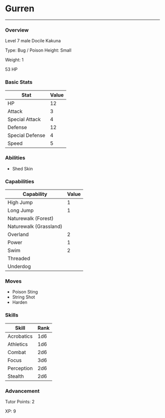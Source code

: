 # Gurren
------------------------------------------------------------------------

### Overview
Level 7 male Docile Kakuna

Type: Bug / Poison
Height: Small

Weight: 1

53 HP

### Basic Stats
| Stat              | Value |
| ----------------- | ----- |
| HP                | 12 |
| Attack            | 3 |
| Special Attack    | 4 |
| Defense           | 12 |
| Special Defense   | 4 |
| Speed             | 5 |

### Abilities
* Shed Skin

### Capabilities
| Capability    | Value |
| ------------- | ----- |
| High Jump | 1 |
| Long Jump | 1 |
| Naturewalk (Forest) |  |
| Naturewalk (Grassland) |  |
| Overland | 2 |
| Power | 1 |
| Swim | 2 |
| Threaded |  |
| Underdog |  |

### Moves
* Poison Sting
* String Shot
* Harden

### Skills
| Skill         | Rank |
| ------------- | ---- |
| Acrobatics | 1d6 |
| Athletics | 1d6 |
| Combat | 2d6 |
| Focus | 3d6 |
| Perception | 2d6 |
| Stealth | 2d6 |

### Advancement
Tutor Points: 2

XP: 9
